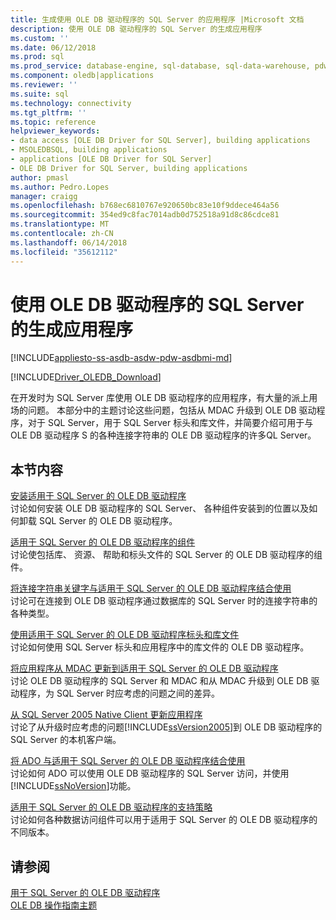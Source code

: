 ```yaml
---
title: 生成使用 OLE DB 驱动程序的 SQL Server 的应用程序 |Microsoft 文档
description: 使用 OLE DB 驱动程序的 SQL Server 的生成应用程序
ms.custom: ''
ms.date: 06/12/2018
ms.prod: sql
ms.prod_service: database-engine, sql-database, sql-data-warehouse, pdw
ms.component: oledb|applications
ms.reviewer: ''
ms.suite: sql
ms.technology: connectivity
ms.tgt_pltfrm: ''
ms.topic: reference
helpviewer_keywords:
- data access [OLE DB Driver for SQL Server], building applications
- MSOLEDBSQL, building applications
- applications [OLE DB Driver for SQL Server]
- OLE DB Driver for SQL Server, building applications
author: pmasl
ms.author: Pedro.Lopes
manager: craigg
ms.openlocfilehash: b768ec6810767e920650bc83e10f9ddece464a56
ms.sourcegitcommit: 354ed9c8fac7014adb0d752518a91d8c86cdce81
ms.translationtype: MT
ms.contentlocale: zh-CN
ms.lasthandoff: 06/14/2018
ms.locfileid: "35612112"
---
```

# <a name="building-applications-with-ole-db-driver-for-sql-server"></a>使用 OLE DB 驱动程序的 SQL Server 的生成应用程序
[!INCLUDE[appliesto-ss-asdb-asdw-pdw-asdbmi-md](../../../includes/appliesto-ss-asdb-asdw-pdw-asdbmi-md.md)]

[!INCLUDE[Driver_OLEDB_Download](../../../includes/driver_oledb_download.md)]

  在开发时为 SQL Server 库使用 OLE DB 驱动程序的应用程序，有大量的派上用场的问题。 本部分中的主题讨论这些问题，包括从 MDAC 升级到 OLE DB 驱动程序，对于 SQL Server，用于 SQL Server 标头和库文件，并简要介绍可用于与 OLE DB 驱动程序 S 的各种连接字符串的 OLE DB 驱动程序的许多QL Server。  

## <a name="in-this-section"></a>本节内容  
 [安装适用于 SQL Server 的 OLE DB 驱动程序](../../oledb/applications/installing-oledb-driver-for-sql-server.md)  
 讨论如何安装 OLE DB 驱动程序的 SQL Server、 各种组件安装到的位置以及如何卸载 SQL Server 的 OLE DB 驱动程序。  

 [适用于 SQL Server 的 OLE DB 驱动程序的组件](../../oledb/applications/components-of-oledb-driver-for-sql-server.md)  
 讨论使包括库、 资源、 帮助和标头文件的 SQL Server 的 OLE DB 驱动程序的组件。  

 [将连接字符串关键字与适用于 SQL Server 的 OLE DB 驱动程序结合使用](../../oledb/applications/using-connection-string-keywords-with-oledb-driver-for-sql-server.md)  
 讨论可在连接到 OLE DB 驱动程序通过数据库的 SQL Server 时的连接字符串的各种类型。  

 [使用适用于 SQL Server 的 OLE DB 驱动程序标头和库文件](../../oledb/applications/using-the-oledb-driver-for-sql-server-header-and-library-files.md)  
 讨论如何使用 SQL Server 标头和应用程序中的库文件的 OLE DB 驱动程序。  

 [将应用程序从 MDAC 更新到适用于 SQL Server 的 OLE DB 驱动程序](../../oledb/applications/updating-an-application-to-oledb-driver-for-sql-server-from-mdac.md)  
 讨论 OLE DB 驱动程序的 SQL Server 和 MDAC 和从 MDAC 升级到 OLE DB 驱动程序，为 SQL Server 时应考虑的问题之间的差异。  

 [从 SQL Server 2005 Native Client 更新应用程序](../../oledb/applications/updating-an-application-from-sql-server-2005-native-client.md)  
 讨论了从升级时应考虑的问题[!INCLUDE[ssVersion2005](../../../includes/ssversion2005-md.md)]到 OLE DB 驱动程序的 SQL Server 的本机客户端。  

 [将 ADO 与适用于 SQL Server 的 OLE DB 驱动程序结合使用](../../oledb/applications/using-ado-with-oledb-driver-for-sql-server.md)  
 讨论如何 ADO 可以使用 OLE DB 驱动程序的 SQL Server 访问，并使用[!INCLUDE[ssNoVersion](../../../includes/ssnoversion-md.md)]功能。  

 [适用于 SQL Server 的 OLE DB 驱动程序的支持策略](../../oledb/applications/support-policies-for-oledb-driver-for-sql-server.md)  
 讨论如何各种数据访问组件可以用于适用于 SQL Server 的 OLE DB 驱动程序的不同版本。  

## <a name="see-also"></a>请参阅  
 [用于 SQL Server 的 OLE DB 驱动程序](../../oledb/oledb-driver-for-sql-server.md)     
 [OLE DB 操作指南主题](../../oledb/ole-db-how-to/ole-db-how-to-topics.md)  
